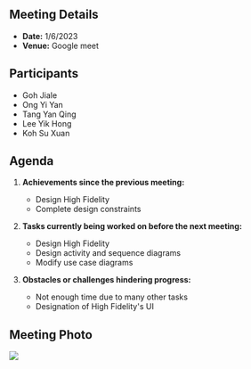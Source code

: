 ## Meeting Details
- **Date:** 1/6/2023
- **Venue:** Google meet

## Participants
- Goh Jiale
- Ong Yi Yan
- Tang Yan Qing
- Lee Yik Hong
- Koh Su Xuan

## Agenda
1. **Achievements since the previous meeting:**
   - Design High Fidelity
   - Complete design constraints
  
2. **Tasks currently being worked on before the next meeting:**
   - Design High Fidelity
   - Design activity and sequence diagrams
   - Modify use case diagrams
   

3. **Obstacles or challenges hindering progress:**
   - Not enough time due to many other tasks
   - Designation of High Fidelity's UI

  
  
## Meeting Photo
<img src="https://github.com/drshahizan/software-engineering/assets/128120717/738f77fb-fe74-4cb5-a794-73e1b99637b2" border="0">

